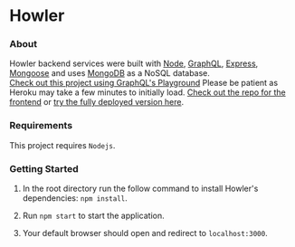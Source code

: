 # Howler

### About
Howler backend services were built with [Node](https://github.com/nodejs/node), [GraphQL](https://github.com/graphql/graphql-js), [Express](https://github.com/expressjs/express), [Mongoose](https://github.com/Automattic/mongoose) and uses [MongoDB](https://github.com/mongodb/mongo) as a NoSQL database.  
[Check out this project using GraphQL's Playground](https://howler-backend.herokuapp.com/) Please be patient as Heroku may take a few minutes to initially load.
[Check out the repo for the frontend](https://github.com/simonlally/howler) or [try the fully deployed version here](https://howler-react.herokuapp.com/).

### Requirements
This project requires ```Nodejs```.

### Getting Started
1.  In the root directory run the follow command to install Howler's dependencies:
      ```npm install```.
      
2.  Run ```npm start``` to start the application.

3.  Your default browser should open and redirect to ```localhost:3000```.
